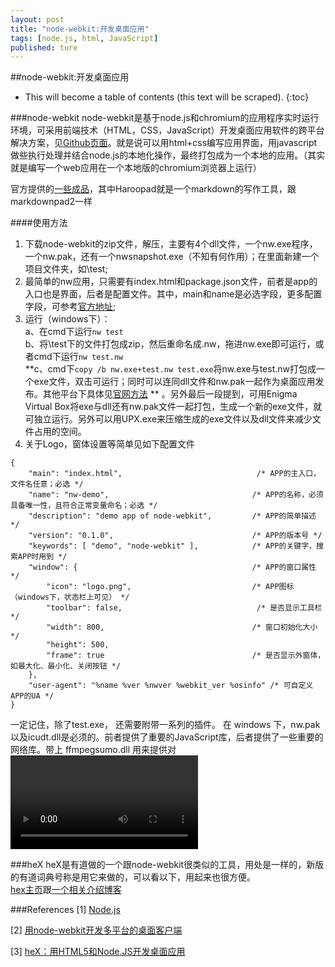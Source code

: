 ```yaml
---
layout: post
title: "node-webkit:开发桌面应用"
tags: [node.js, html, JavaScript]
published: ture
---
```


##node-webkit:开发桌面应用

- This will become a table of contents (this text will be scraped).
{:toc}

###node-webkit
node-webkit是基于node.js和chromium的应用程序实时运行环境，可采用前端技术（HTML，CSS，JavaScript）开发桌面应用软件的跨平台解决方案，见[Github页面](https://github.com/rogerwang/node-webkit)。就是说可以用html+css编写应用界面，用javascript做些执行处理并结合node.js的本地化操作，最终打包成为一个本地的应用。（其实就是编写一个web应用在一个本地版的chromium浏览器上运行）

官方提供的[一些成品](https://github.com/rogerwang/node-webkit/wiki/List-of-apps-and-companies-using-node-webkit)，其中Haroopad就是一个markdown的写作工具，跟markdownpad2一样

####使用方法
1. 下载node-webkit的zip文件，解压，主要有4个dll文件，一个nw.exe程序，一个nw.pak，还有一个nwsnapshot.exe（不知有何作用）；在里面新建一个项目文件夹，如\test;
2. 最简单的nw应用，只需要有index.html和package.json文件，前者是app的入口也是界面，后者是配置文件。其中，main和name是必选字段，更多配置字段，可参考[官方地址](https://github.com/rogerwang/node-webkit/wiki/Manifest-Format);
3. 运行（windows下）：  
a、在cmd下运行`nw test`  
b、将\test下的文件打包成zip，然后重命名成.nw，拖进nw.exe即可运行，或者cmd下运行`nw test.nw`  
**c、cmd下`copy /b nw.exe+test.nw test.exe`将nw.exe与test.nw打包成一个exe文件，双击可运行；同时可以连同dll文件和nw.pak一起作为桌面应用发布。其他平台下具体见[官网方法](https://github.com/rogerwang/node-webkit/wiki/How-to-package-and-distribute-your-apps) ** 。另外最后一段提到，可用Enigma Virtual Box将exe与dll还有nw.pak文件一起打包，生成一个新的exe文件，就可独立运行。另外可以用UPX.exe来压缩生成的exe文件以及dll文件来减少文件占用的空间。
4. 关于Logo，窗体设置等简单见如下配置文件

~~~~
{
    "main": "index.html",                              /* APP的主入口，文件名任意；必选 */
    "name": "nw-demo",                                /* APP的名称，必须具备唯一性，且符合正常变量命名；必选 */
    "description": "demo app of node-webkit",         /* APP的简单描述 */
    "version": "0.1.0",                               /* APP的版本号 */
    "keywords": [ "demo", "node-webkit" ],            /* APP的关键字，搜索APP时用到 */
    "window": {                                       /* APP的窗口属性 */
        "icon": "logo.png",                           /* APP图标（windows下，状态栏上可见） */
        "toolbar": false,                              /* 是否显示工具栏 */
        "width": 800,                                 /* 窗口初始化大小 */
        "height": 500,
        "frame": true                                 /* 是否显示外窗体，如最大化、最小化、关闭按钮 */
    },
    "user-agent": "%name %ver %nwver %webkit_ver %osinfo" /* 可自定义APP的UA */
}
~~~~

一定记住，除了test.exe， 还需要附带一系列的插件。
在 windows 下，nw.pak以及icudt.dll是必须的。前者提供了重要的JavaScript库，后者提供了一些重要的网络库。带上 ffmpegsumo.dll 用来提供对 <video> 和 <audio> 标签的支持。libEGL.dll 以及 libGLESv2.dll 提供 WebGL 以及 GPU 加速的支持。


###heX
heX是有道做的一个跟node-webkit很类似的工具，用处是一样的，新版的有道词典号称是用它来做的，可以看以下，用起来也很方便。  
[hex主页](http://hex.youdao.com/)跟[一个相关介绍博客](http://techblog.youdao.com/?p=685)

###References
[1] [Node.js][r1]

[r1]: http://nodejs.org/ "node.js主页"

[2] [用node-webkit开发多平台的桌面客户端](http://www.baidufe.com/item/1fd388d6246c29c1368c.html)

[3] [heX：用HTML5和Node.JS开发桌面应用](http://techblog.youdao.com/?p=685)
